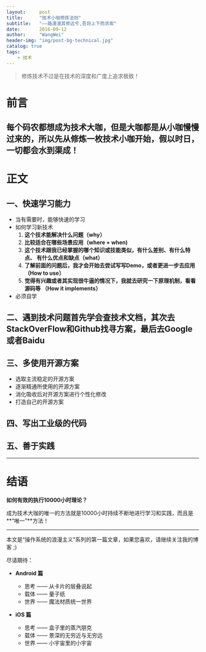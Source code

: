 ```yaml
---
layout:     post
title:      "技术小咖修炼法则"
subtitle:   "——路漫漫其修远兮,吾将上下而求索"
date:       2016-09-12
author:     "WangWei"
header-img: "img/post-bg-technical.jpg"
catalog: true
tags:
    - 技术
---
```



> 修炼技术不过是在技术的深度和广度上追求极致！

# 前言

每个码农都想成为技术大咖，但是大咖都是从小咖慢慢过来的，所以先从修炼一枚技术小咖开始，假以时日，一切都会水到渠成！
---

# 正文
## 一、快速学习能力 
* 当有需要时，能够快速的学习
* 如何学习新技术
    1.  **这个技术能解决什么问题（why）**
    2.  **比较适合在哪些场景应用（where + when)**
    3.  **这个技术跟我已经掌握的哪个知识或技能类似，有什么差别、有什么特点、 有什么优点和缺点（what）**
    4.  **了解前面的问题后，我才会开始去尝试写写Demo，或者更进一步去应用（How to use）**
    5.  **觉得有兴趣或者其实现很牛逼的情况下，我就去研究一下原理机制，看看源码等 （How it implements）**
* 必须自学
## 二、遇到技术问题首先学会查技术文档，其次去StackOverFlow和Github找寻方案，最后去Google或者Baidu
## 三、多使用开源方案
* 选取主流稳定的开源方案
* 逐渐精通所使用的开源方案
* 消化吸收后对开源方案进行个性化修改
* 打造自己的开源方案
## 四、写出工业级的代码
## 五、善于实践
---
# 结语
**如何有效的执行10000小时理论？**

成为技术大咖的唯一的方法就是10000小时持续不断地进行学习和实践，而且是**“唯一”**方法！



---

本文是“操作系统的浪漫主义”系列的第一篇文章，如果您喜欢，请继续关注我的博客 ;)
 
尽请期待：

* **Android 篇**
	* 思考 —— 从卡片的层叠说起
	* 载体 —— 量子纸
	* 世界 —— 魔法材质统一世界
	
* **iOS 篇**
	- 思考 —— 盒子里的蒸汽朋克
	- 载体 —— 景深的无穷近与无穷远
	- 世界 —— 小宇宙里的小宇宙


